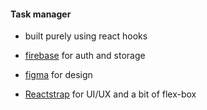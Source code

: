 #### Task manager

* built purely using react hooks

* [firebase](https://firebase.google.com/) for auth and storage

* [figma](https://www.figma.com/) for design

* [Reactstrap](https://reactstrap.github.io/) for UI/UX and a bit of flex-box
